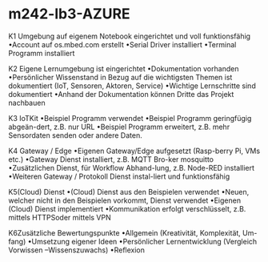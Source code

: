 # m242-lb3-AZURE
K1
Umgebung auf eigenem Notebook eingerichtet und voll funktionsfähig
•Account auf os.mbed.com erstellt
•Serial Driver installiert
•Terminal Programm installiert

K2
Eigene Lernumgebung ist eingerichtet
•Dokumentation vorhanden
•Persönlicher Wissenstand in Bezug auf die wichtigsten Themen ist dokumentiert (IoT, Sensoren, Aktoren, Service)
•Wichtige Lernschritte sind dokumentiert
•Anhand der Dokumentation können Dritte das Projekt nachbauen

K3
IoTKit
•Beispiel Programm verwendet
•Beispiel Programm geringfügig abgeän-dert, z.B. nur URL 
•Beispiel Programm erweitert, z.B. mehr Sensordaten senden oder andere Daten.

K4
Gateway / Edge
•Eigenen Gateway/Edge aufgesetzt (Rasp-berry Pi, VMs etc.)
•Gateway Dienst installiert, z.B. MQTT Bro-ker mosquitto
•Zusätzlichen Dienst, für Workflow Abhand-lung, z.B. Node-RED installiert
•Weiteren Gateway / Protokoll Dienst instal-liert und funktionsfähig

K5(Cloud) Dienst
•(Cloud) Dienst aus den Beispielen verwendet
•Neuen, welcher nicht in den Beispielen vorkommt, Dienst verwendet
•Eigenen (Cloud) Dienst implementiert
•Kommunikation erfolgt verschlüsselt, z.B. mittels HTTPSoder mittels VPN

K6Zusätzliche Bewertungspunkte
•Allgemein (Kreativität, Komplexität, Um-fang)
•Umsetzung eigener Ideen
•Persönlicher Lernentwicklung (Vergleich Vorwissen –Wissenszuwachs)
•Reflexion
